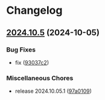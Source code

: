 # Changelog

## [2024.10.5](https://github.com/chu-shen/jellyfin-plugin-anilist-with-filter/compare/2023.8.17...v2024.10.5) (2024-10-05)


### Bug Fixes

* fix ([93037c2](https://github.com/chu-shen/jellyfin-plugin-anilist-with-filter/commit/93037c2086e012fad30f1a8379f19493e2e535df))


### Miscellaneous Chores

* release 2024.10.05.1 ([97a0109](https://github.com/chu-shen/jellyfin-plugin-anilist-with-filter/commit/97a0109c65fe52142a30a2471d621bbcc25dfb0d))
